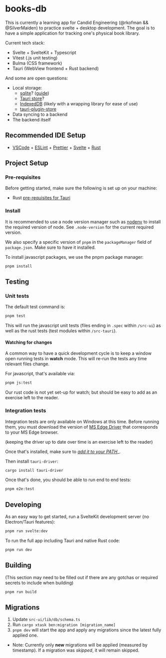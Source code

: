 # books-db

This is currently a learning app for Candid Engineering (@rkofman && @SilverMaiden) to practice svelte + desktop development. The goal is to have a simple application for tracking one's physical book library.

Current tech stack:

- Svelte + SvelteKit + Typescript
- Vitest (.js unit testing)
- Bulma (CSS framework)
- Tauri (WebView frontend + Rust backend)

And some are open questions:

- Local storage:
  - [sqlite](https://www.sqlite.org/)? ([guide](https://blog.moonguard.dev/how-to-use-local-sqlite-database-with-tauri))
  - [Tauri store](https://v2.tauri.app/plugin/store/)?
  - [IndexedDB](https://developer.mozilla.org/en-US/docs/Web/API/Window/indexedDB) (likely with a wrapping library for ease of use)
  - [tauri-plugin-store](https://github.com/tauri-apps/tauri-plugin-store)
- Data syncing to a backend
- The backend itself

## Recommended IDE Setup

- [VSCode](https://code.visualstudio.com/) + [ESLint](https://marketplace.visualstudio.com/items?itemName=dbaeumer.vscode-eslint) + [Prettier](https://marketplace.visualstudio.com/items?itemName=esbenp.prettier-vscode) + [Svelte](https://marketplace.visualstudio.com/items?itemName=svelte.svelte-vscode) + [Rust](https://marketplace.visualstudio.com/items?itemName=1YiB.rust-bundle)

## Project Setup

### Pre-requisites

Before getting started, make sure the following is set up on your machine:

- Rust [pre-requisites for Tauri](https://tauri.app/v1/guides/getting-started/prerequisites/)

### Install

It is recommended to use a node version manager such as <a href="https://github.com/nodenv/nodenv">nodenv</a> to install the required version of node. See `.node-version` for the current required version.

We also specify a specific version of `pnpm` in the `packageManager` field of `package.json`. Make sure to have it installed.

To install javascript packages, we use the pnpm package manager:

```bash
pnpm install
```

## Testing

### Unit tests

The default test command is:

```bash
pnpm test
```

This will run the javascript unit tests (files ending in `.spec` within `/src-ui`) as well as the rust tests (test modules within `/src-tauri`).

#### Watching for changes

A common way to have a quick development cycle is to keep a window open running tests in **watch** mode. This will re-run the tests any time relevant files change.

For javascript, that's available via:

```bash
pnpm js:test
```

Our rust code is not yet set-up for watch; but should be easy to add as an exercise left to the reader.

### Integration tests

Integration tests are only available on Windows at this time. Before running them, you must download the version of [MS Edge Driver](https://developer.microsoft.com/en-us/microsoft-edge/tools/webdriver/?form=MA13LH) that corresponds to your MS Edge browser.

(keeping the driver up to date over time is an exercise left to the reader)

Once that's installed, make sure to [_add it to your PATH_](https://www.architectryan.com/2018/03/17/add-to-the-path-on-windows-10/)\_.

Then install `tauri-driver`:

```bash
cargo install tauri-driver
```

Once that's done, you should be able to run end to end tests:

```bash
pnpm e2e:test
```

## Developing

As an easy way to get started, run a SvelteKit development server (no Electron/Tauri features):

```bash
pnpm run svelte:dev
```

To run the full app including Tauri and native Rust code:

```bash
pnpm run dev
```

## Building

(This section may need to be filled out if there are any gotchas or required secrets to include when building)

```bash
pnpm run build
```

## Migrations

1. Update `src-ui/lib/db/schema.ts`
2. Run `cargo xtask ben:migration [migration_name]`
3. `pnpm dev` will start the app and apply any migrations since the latest fully applied one.

- Note: Currently only **new** migrations will be applied (measured by timestamp). If a migration was _skipped_, it will remain skipped.
